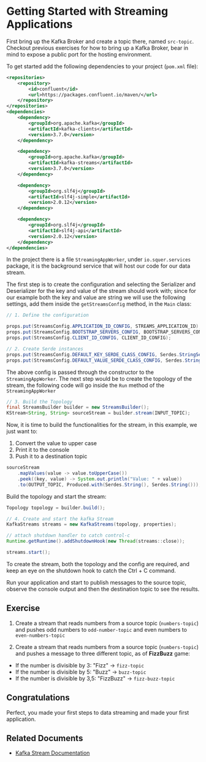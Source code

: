 # Getting Started with Streaming Applications

First bring up the Kafka Broker and create a topic there, named `src-topic`. Checkout previous exercises for how to bring up a Kafka Broker, 
bear in mind to expose a public port for the hosting environment.

To get started add the following dependencies to your project (`pom.xml` file):

```xml
<repositories>
    <repository>
        <id>confluent</id>
        <url>https://packages.confluent.io/maven/</url>
    </repository>
</repositories>
<dependencies>
    <dependency>
        <groupId>org.apache.kafka</groupId>
        <artifactId>kafka-clients</artifactId>
        <version>3.7.0</version>
    </dependency>

    <dependency>
        <groupId>org.apache.kafka</groupId>
        <artifactId>kafka-streams</artifactId>
        <version>3.7.0</version>
    </dependency>

    <dependency>
        <groupId>org.slf4j</groupId>
        <artifactId>slf4j-simple</artifactId>
        <version>2.0.12</version>
    </dependency>

    <dependency>
        <groupId>org.slf4j</groupId>
        <artifactId>slf4j-api</artifactId>
        <version>2.0.12</version>
    </dependency>
</dependencies>
```

In the project there is a file `StreamingAppWorker`, under `io.squer.services` package, it is the background service that will host our code for our data stream.

The first step is to create the configuration and selecting the Serializer and Deserializer for the key and value of the stream should work with;
since for our example both the key and value are string we will use the following settings, add them inside the `getStreamsConfig` method, in the `Main` class: 

```java
// 1. Define the configuration

props.put(StreamsConfig.APPLICATION_ID_CONFIG, STREAMS_APPLICATION_ID);
props.put(StreamsConfig.BOOTSTRAP_SERVERS_CONFIG, BOOTSTRAP_SERVERS_CONFIG);
props.put(StreamsConfig.CLIENT_ID_CONFIG, CLIENT_ID_CONFIG);

// 2. Create Serde instances
props.put(StreamsConfig.DEFAULT_KEY_SERDE_CLASS_CONFIG, Serdes.StringSerde.class);
props.put(StreamsConfig.DEFAULT_VALUE_SERDE_CLASS_CONFIG, Serdes.StringSerde.class);
```

The above config is passed through the constructor to the `StreamingAppWorker`.
The next step would be to create the topology of the stream, the following code will go inside the `Run`
method of the `StreamingAppWorker`

```java
// 3. Build the Topology
final StreamsBuilder builder = new StreamsBuilder();
KStream<String, String> sourceStream = builder.stream(INPUT_TOPIC);
```

Now, it is time to build the functionalities for the stream, in this example, we just want to:
1. Convert the value to upper case
2. Print it to the console
3. Push it to a destination topic

```java
sourceStream
    .mapValues(value -> value.toUpperCase())
    .peek((key, value) -> System.out.println("Value: " + value))
    .to(OUTPUT_TOPIC, Produced.with(Serdes.String(), Serdes.String()));
```

Build the topology and start the stream: 

```java
Topology topology = builder.build();

// 4. Create and start the kafka Stream
KafkaStreams streams = new KafkaStreams(topology, properties);

// attach shutdown handler to catch control-c
Runtime.getRuntime().addShutdownHook(new Thread(streams::close));

streams.start();
```

To create the stream, both the topology and the config are required, and keep an eye on the shutdown hook to catch the Ctrl + C command.

Run your application and start to publish messages to the source topic, observe the console output and then 
the destination topic to see the results. 

## Exercise

1. Create a stream that reads numbers from a source topic (`numbers-topic`) and pushes odd numbers to `odd-number-topic` and 
even numbers to `even-numbers-topic`

2. Create a stream that reads numbers from a source topic (`numbers-topic`) and pushes a message to three different topic, as of **FizzBuzz** game:
* If the number is divisible by 3: "Fizz" -> `fizz-topic`
* If the number is divisible by 5: "Buzz" -> `buzz-topic`
* If the number is divisible by 3,5: "FizzBuzz" -> `fizz-buzz-topic`

## Congratulations

Perfect, you made your first steps to data streaming and made your first application.

## Related Documents

* [Kafka Stream Documentation](https://kafka.apache.org/documentation/streams/)
